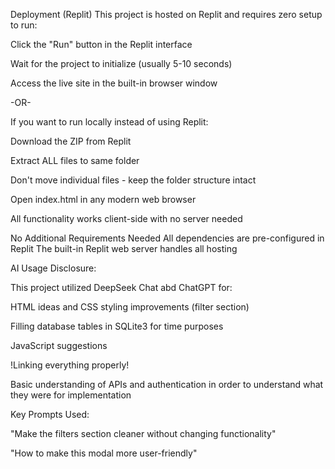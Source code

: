 Deployment (Replit)
This project is hosted on Replit and requires zero setup to run:

Click the "Run" button in the Replit interface

Wait for the project to initialize (usually 5-10 seconds)

Access the live site in the built-in browser window

-OR-

If you want to run locally instead of using Replit:

Download the ZIP from Replit

Extract ALL files to same folder

Don't move individual files - keep the folder structure intact

Open index.html in any modern web browser

All functionality works client-side with no server needed









No Additional Requirements Needed
All dependencies are pre-configured in Replit
The built-in Replit web server handles all hosting



AI Usage Disclosure:

This project utilized DeepSeek Chat abd ChatGPT for:

HTML ideas and CSS styling improvements (filter section)

Filling database tables in SQLite3 for time purposes

JavaScript suggestions

!Linking everything properly!

Basic understanding of APIs and authentication in order to understand what they were for implementation


Key Prompts Used:

"Make the filters section cleaner without changing functionality"

"How to make this modal more user-friendly"



